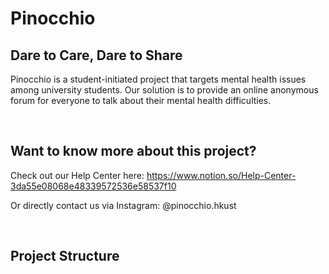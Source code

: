 # Pinocchio

## Dare to Care, Dare to Share
Pinocchio is a student-initiated project that targets mental health issues among university students. Our solution is to provide an online anonymous forum for everyone to talk about their mental health difficulties.

<br>

## Want to know more about this project?
Check out our Help Center here:
https://www.notion.so/Help-Center-3da55e08068e48339572536e58537f10

Or directly contact us via Instagram: @pinocchio.hkust

<br>

## Project Structure
